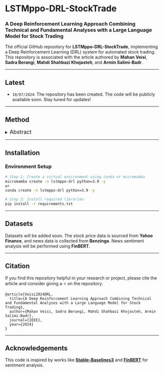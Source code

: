 # LSTMppo-DRL-StockTrade

### **A Deep Reinforcement Learning Approach Combining Technical and Fundamental Analyses with a Large Language Model for Stock Trading**

The official GitHub repository for **LSTMppo-DRL-StockTrade**, implementing a Deep Reinforcement Learning (DRL) system for automated stock trading. This repository is associated with the article authored by **Mahan Veisi**, **Sadra Berangi**, **Mahdi Shahbazi Khojasteh**, and **Armin Salimi-Badr**.


---

## Latest
- `10/07/2024`: The repository has been created. The code will be publicly available soon. Stay tuned for updates!

---

## Method
<details>
  <summary>
  <font size="+1">Abstract</font>
  </summary>
Stock trading strategies are essential for successful investment, yet developing a profitable approach is challenging due to the dynamic nature of the stock market. This repository introduces a Deep Reinforcement Learning (DRL) framework for automated stock trading that integrates technical and fundamental analyses using a large language model (FinBERT). The experimental results demonstrate superior performance in cumulative return, maximum earning rate, and Sharpe ratio, showing that the proposed model outperforms traditional methods.
</details>

---

## Installation

### Environment Setup

```bash
# Step 1: Create a virtual environment using conda or micromamba
micromamba create -n lstmppo-drl python=3.9 -y
or
conda create -n lstmppo-drl python=3.9 -y

# Step 2: Install required libraries
pip install -r requirements.txt
```

---

## Datasets
Datasets will be added soon. The stock price data is sourced from **Yahoo Finance**, and news data is collected from **Benzinga**. News sentiment analysis will be performed using **FinBERT**.

---

## Citation

If you find this repository helpful in your research or project, please cite the article and consider giving a ⭐ on the repository.

```
@article{Veisi2024DRL,
  title={A Deep Reinforcement Learning Approach Combining Technical and Fundamental Analyses with a Large Language Model for Stock Trading},
  author={Mahan Veisi, Sadra Berangi, Mahdi Shahbazi Khojasteh, Armin Salimi-Badr},
  journal={IEEE},
  year={2024}
}
```

---

## Acknowledgements
This code is inspired by works like **[Stable-Baselines3](https://github.com/DLR-RM/stable-baselines3)** and **[FinBERT](https://huggingface.co/yiyanghkust/finbert-tone)** for sentiment analysis.
